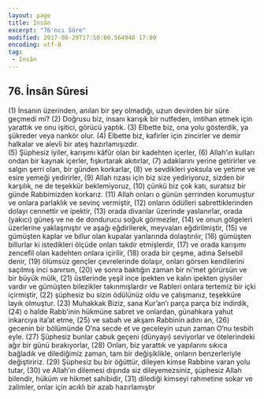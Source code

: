 ```yaml
---
layout: page
title: İnsân
excerpt: "76'ncı Sûre"
modified: 2017-08-29T17:50:00.564948 17:00
encoding: utf-8
tag: 
 - Insân
---
```


## 76. İnsân Sûresi

(1) İnsanın üzerinden, anılan bir şey olmadığı, uzun devirden bir süre geçmedi mi?
(2) Doğrusu biz, insanı karışık bir nutfeden, imtihan etmek için yarattık ve onu işitici, görücü yaptık. 
(3) Elbette biz, ona yolu gösterdik, ya şükreder veya nankör olur.
(4) Elbette biz, kafirler için zincirler ve demir halkalar ve alevli bir ateş hazırlamışızdır.	
(5) Şüphesiz iyiler, karışımı kâfûr olan bir kadehten içerler,
(6) Allah’ın kulları ondan bir kaynak içerler, fışkırtarak akıtırlar,
(7) adaklarını yerine getirirler ve salgın şerri olan, bir günden korkarlar, 
(8) ve sevdikleri yoksula ve yetime ve esire yemeği yedirirler,
(9) Allah rızası için biz size yediriyoruz, sizden bir karşılık, ne de teşekkür beklemiyoruz,
(10) çünkü biz çok katı, suratsız bir günde Rabbimizden korkarız.
(11) Allah onları o günün şerrinden korumuştur ve onlara parlaklık ve sevinç vermiştir, 
(12) onların ödülleri sabrettiklerinden dolayı cennettir ve ipektir,
(13) orada divanlar üzerinde yaslanırlar, orada (yakıcı) güneş ve ne de dondurucu soğuk görmezler,
(14) ve onun gölgeleri üzerlerine yaklaşmıştır ve aşağı eğdirilerek, meyvaları eğdirilmiştir, 
(15) ve gümüşten kaplar ve billur olan kupalar yanlarında dolaştırılır, 
(16) gümüşten billurlar ki istedikleri ölçüde onları takdir etmişlerdir,
(17) ve orada karışımı zencefil olan kadehten onlara içirilir, 
(18) orada bir çeşme, adına Selsebil denir,
(19) ölümsüz gençler çevrelerinde dolaşır, onları görsen kendilerini saçılmış inci sanırsın, 
(20) ve sonra baktığın zaman bir ni’met görürsün ve bir büyük mülk,
(21) üstlerinde yeşil ince ipekten ve kalın ipekten giysiler vardır 
 ve gümüşten bilezikler takınmışlardır ve Rableri onlara tertemiz bir içki içirmiştir,
(22) şüphesiz bu sizin ödülünüz oldu ve çalışmanız, teşekküre layık  olmuştur. 
(23) Muhakkak Biziz, sana Kur’an’ı parça parça biz indirdik,
(24) o halde Rabb'inin hükmüne sabret ve onlardan, günahkara yahut inkarcıya ita’at etme, 
(25) ve sabah ve akşam Rabbinin adını an, 
(26) gecenin bir bölümünde O’na secde et ve geceleyin uzun zaman O’nu tesbih eyle. 
(27) Şüphesiz bunlar çabuk geçeni (dünyayı) seviyorlar ve ötelerindeki ağır bir günü bırakıyorlar,
(28) Onları, biz yarattık ve yapılarını sıkıca bağladık ve dilediğimiz zaman, tam bir değişiklikle, onların benzerleriyle değiştiririz.
(29) Şüphesiz bu bir öğüttür, dileyen kimse Rabbine varan yolu tutar, 
(30) ve Allah’ın dilemesi dışında siz dileyemezsiniz, şüphesiz Allah bilendir, hüküm ve hikmet sahibidir, 
(31) dilediği kimseyi rahmetine sokar ve zalimler, onlar için acıklı bir azab hazırlamıştır
